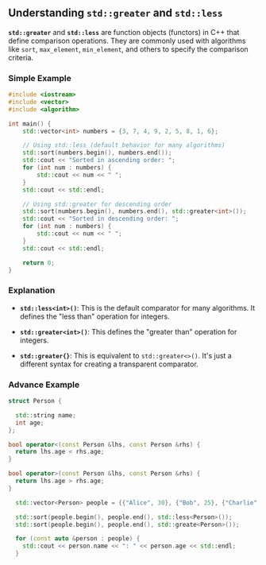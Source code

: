 ## Understanding `std::greater` and `std::less`

**`std::greater`** and **`std::less`** are function objects (functors) in C++ that define comparison operations. They are commonly used with algorithms like `sort`, `max_element`, `min_element`, and others to specify the comparison criteria.

### Simple Example

```cpp
#include <iostream>
#include <vector>
#include <algorithm>

int main() {
    std::vector<int> numbers = {3, 7, 4, 9, 2, 5, 8, 1, 6};

    // Using std::less (default behavior for many algorithms)
    std::sort(numbers.begin(), numbers.end());
    std::cout << "Sorted in ascending order: ";
    for (int num : numbers) {
        std::cout << num << " ";
    }
    std::cout << std::endl;

    // Using std::greater for descending order
    std::sort(numbers.begin(), numbers.end(), std::greater<int>());
    std::cout << "Sorted in descending order: ";
    for (int num : numbers) {
        std::cout << num << " ";
    }
    std::cout << std::endl;

    return 0;
}
```

### Explanation

* **`std::less<int>()`**: This is the default comparator for many algorithms. It defines the "less than" operation for integers.
* **`std::greater<int>()`**: This defines the "greater than" operation for integers.

* **`std::greater{}`**: This is equivalent to `std::greater<>()`. It's just a different syntax for creating a transparent comparator.


### Advance Example
```cpp
struct Person {

  std::string name;
  int age;
};

bool operator<(const Person &lhs, const Person &rhs) {
  return lhs.age < rhs.age;
}

bool operator>(const Person &lhs, const Person &rhs) {
  return lhs.age > rhs.age;
}

  std::vector<Person> people = {{"Alice", 30}, {"Bob", 25}, {"Charlie", 35}};

  std::sort(people.begin(), people.end(), std::less<Person>());
  std::sort(people.begin(), people.end(), std::greate<Person>());

  for (const auto &person : people) {
    std::cout << person.name << ": " << person.age << std::endl;
  }

```




